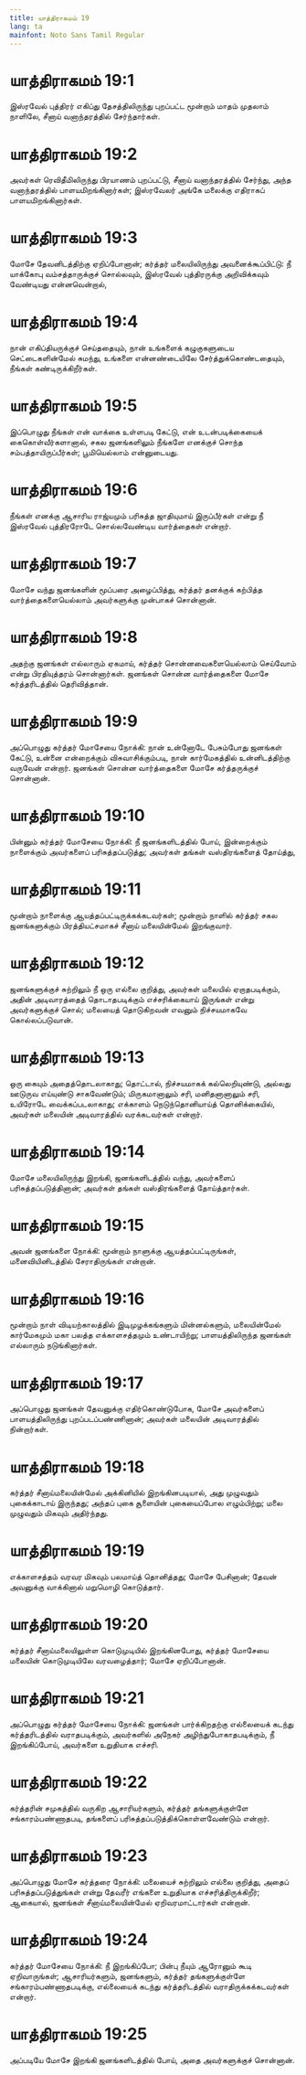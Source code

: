 ```yaml
---
title: யாத்திராகமம் 19
lang: ta
mainfont: Noto Sans Tamil Regular
---
```


# யாத்திராகமம் 19:1

இஸ்ரவேல் புத்திரர் எகிப்து தேசத்திலிருந்து புறப்பட்ட மூன்றாம் மாதம் முதலாம் நாளிலே, சீனாய் வனாந்தரத்தில் சேர்ந்தார்கள்.

# யாத்திராகமம் 19:2

அவர்கள் ரெவிதீமிலிருந்து பிரயாணம் புறப்பட்டு, சீனாய் வனாந்தரத்தில் சேர்ந்து, அந்த வனாந்தரத்தில் பாளயமிறங்கினார்கள்; இஸ்ரவேலர் அங்கே மலைக்கு எதிராகப் பாளயமிறங்கினார்கள்.

# யாத்திராகமம் 19:3

மோசே தேவனிடத்திற்கு ஏறிப்போனான்; கர்த்தர் மலையிலிருந்து அவனைக்கூப்பிட்டு: நீ யாக்கோபு வம்சத்தாருக்குச் சொல்லவும், இஸ்ரவேல் புத்திரருக்கு அறிவிக்கவும் வேண்டியது என்னவென்றால்,

# யாத்திராகமம் 19:4

நான் எகிப்தியருக்குச் செய்ததையும், நான் உங்களைக் கழுகுகளுடைய செட்டைகளின்மேல் சுமந்து, உங்களை என்னண்டையிலே சேர்த்துக்கொண்டதையும், நீங்கள் கண்டிருக்கிறீர்கள்.

# யாத்திராகமம் 19:5

இப்பொழுது நீங்கள் என் வாக்கை உள்ளபடி கேட்டு, என் உடன்படிக்கையைக் கைகொள்வீர்களானால், சகல ஜனங்களிலும் நீங்களே எனக்குச் சொந்த சம்பத்தாயிருப்பீர்கள்; பூமியெல்லாம் என்னுடையது.

# யாத்திராகமம் 19:6

நீங்கள் எனக்கு ஆசாரிய ராஜ்யமும் பரிசுத்த ஜாதியுமாய் இருப்பீர்கள் என்று நீ இஸ்ரவேல் புத்திரரோடே சொல்லவேண்டிய வார்த்தைகள் என்றார்.

# யாத்திராகமம் 19:7

மோசே வந்து ஜனங்களின் மூப்பரை அழைப்பித்து, கர்த்தர் தனக்குக் கற்பித்த வார்த்தைகளையெல்லாம் அவர்களுக்கு முன்பாகச் சொன்னான்.

# யாத்திராகமம் 19:8

அதற்கு ஜனங்கள் எல்லாரும் ஏகமாய், கர்த்தர் சொன்னவைகளையெல்லாம் செய்வோம் என்று பிரதியுத்தரம் சொன்னார்கள். ஜனங்கள் சொன்ன வார்த்தைகளை மோசே கர்த்தரிடத்தில் தெரிவித்தான்.

# யாத்திராகமம் 19:9

அப்பொழுது கர்த்தர் மோசேயை நோக்கி: நான் உன்னோடே பேசும்போது ஜனங்கள் கேட்டு, உன்னை என்றைக்கும் விசுவாசிக்கும்படி, நான் கார்மேகத்தில் உன்னிடத்திற்கு வருவேன் என்றார். ஜனங்கள் சொன்ன வார்த்தைகளை மோசே கர்த்தருக்குச் சொன்னான்.

# யாத்திராகமம் 19:10

பின்னும் கர்த்தர் மோசேயை நோக்கி: நீ ஜனங்களிடத்தில் போய், இன்றைக்கும் நாளைக்கும் அவர்களைப் பரிசுத்தப்படுத்து; அவர்கள் தங்கள் வஸ்திரங்களைத் தோய்த்து,

# யாத்திராகமம் 19:11

மூன்றாம் நாளைக்கு ஆயத்தப்பட்டிருக்கக்கடவர்கள்; மூன்றாம் நாளில் கர்த்தர் சகல ஜனங்களுக்கும் பிரத்தியட்சமாகச் சீனாய் மலையின்மேல் இறங்குவார்.

# யாத்திராகமம் 19:12

ஜனங்களுக்குச் சுற்றிலும் நீ ஒரு எல்லை குறித்து, அவர்கள் மலையில் ஏறாதபடிக்கும், அதின் அடிவாரத்தைத் தொடாதபடிக்கும் எச்சரிக்கையாய் இருங்கள் என்று அவர்களுக்குச் சொல்; மலையைத் தொடுகிறவன் எவனும் நிச்சயமாகவே கொல்லப்படுவான்.

# யாத்திராகமம் 19:13

ஒரு கையும் அதைத்தொடலாகாது; தொட்டால், நிச்சயமாகக் கல்லெறியுண்டு, அல்லது ஊடுருவ எய்யுண்டு சாகவேண்டும்; மிருகமானாலும் சரி, மனிதனானாலும் சரி, உயிரோடே வைக்கப்படலாகாது; எக்காளம் நெடுந்தொனியாய்த் தொனிக்கையில், அவர்கள் மலையின் அடிவாரத்தில் வரக்கடவர்கள் என்றார்.

# யாத்திராகமம் 19:14

மோசே மலையிலிருந்து இறங்கி, ஜனங்களிடத்தில் வந்து, அவர்களைப் பரிசுத்தப்படுத்தினான்; அவர்கள் தங்கள் வஸ்திரங்களைத் தோய்த்தார்கள்.

# யாத்திராகமம் 19:15

அவன் ஜனங்களை நோக்கி: மூன்றாம் நாளுக்கு ஆயத்தப்பட்டிருங்கள், மனைவியினிடத்தில் சேராதிருங்கள் என்றான்.

# யாத்திராகமம் 19:16

மூன்றாம் நாள் விடியற்காலத்தில் இடிமுழக்கங்களும் மின்னல்களும், மலையின்மேல் கார்மேகமும் மகா பலத்த எக்காளசத்தமும் உண்டாயிற்று; பாளயத்திலிருந்த ஜனங்கள் எல்லாரும் நடுங்கினார்கள்.

# யாத்திராகமம் 19:17

அப்பொழுது ஜனங்கள் தேவனுக்கு எதிர்கொண்டுபோக, மோசே அவர்களைப் பாளயத்திலிருந்து புறப்படப்பண்ணினான்; அவர்கள் மலையின் அடிவாரத்தில் நின்றார்கள்.

# யாத்திராகமம் 19:18

கர்த்தர் சீனாய்மலையின்மேல் அக்கினியில் இறங்கினபடியால், அது முழுவதும் புகைக்காடாய் இருந்தது; அந்தப் புகை சூளையின் புகையைப்போல எழும்பிற்று; மலை முழுவதும் மிகவும் அதிர்ந்தது.

# யாத்திராகமம் 19:19

எக்காளசத்தம் வரவர மிகவும் பலமாய்த் தொனித்தது; மோசே பேசினான்; தேவன் அவனுக்கு வாக்கினால் மறுமொழி கொடுத்தார்.

# யாத்திராகமம் 19:20

கர்த்தர் சீனாய்மலையிலுள்ள கொடுமுடியில் இறங்கினபோது, கர்த்தர் மோசேயை மலையின் கொடுமுடியிலே வரவழைத்தார்; மோசே ஏறிப்போனான்.

# யாத்திராகமம் 19:21

அப்பொழுது கர்த்தர் மோசேயை நோக்கி: ஜனங்கள் பார்க்கிறதற்கு எல்லையைக் கடந்து கர்த்தரிடத்தில் வராதபடிக்கும், அவர்களில் அநேகர் அழிந்துபோகாதபடிக்கும், நீ இறங்கிப்போய், அவர்களை உறுதியாக எச்சரி.

# யாத்திராகமம் 19:22

கர்த்தரின் சமுகத்தில் வருகிற ஆசாரியர்களும், கர்த்தர் தங்களுக்குள்ளே சங்காரம்பண்ணாதபடி, தங்களைப் பரிசுத்தப்படுத்திக்கொள்ளவேண்டும் என்றார்.

# யாத்திராகமம் 19:23

அப்பொழுது மோசே கர்த்தரை நோக்கி: மலையைச் சுற்றிலும் எல்லை குறித்து, அதைப் பரிசுத்தப்படுத்துங்கள் என்று தேவரீர் எங்களை உறுதியாக எச்சரித்திருக்கிறீர்; ஆகையால், ஜனங்கள் சீனாய்மலையின்மேல் ஏறிவரமாட்டார்கள் என்றான்.

# யாத்திராகமம் 19:24

கர்த்தர் மோசேயை நோக்கி: நீ இறங்கிப்போ; பின்பு நீயும் ஆரோனும் கூடி ஏறிவாருங்கள்; ஆசாரியர்களும், ஜனங்களும், கர்த்தர் தங்களுக்குள்ளே சங்காரம்பண்ணாதபடிக்கு, எல்லையைக் கடந்து கர்த்தரிடத்தில் வராதிருக்கக்கடவர்கள் என்றார்.

# யாத்திராகமம் 19:25

அப்படியே மோசே இறங்கி ஜனங்களிடத்தில் போய், அதை அவர்களுக்குச் சொன்னான்.

